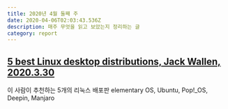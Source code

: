 ```yaml
---
title: 2020년 4월 둘째 주
date: 2020-04-06T02:03:43.536Z
description: 매주 무엇을 읽고 보았는지 정리하는 글
category: report
---
```


## [5 best Linux desktop distributions, Jack Wallen, 2020.3.30](https://www.techrepublic.com/article/best-linux-desktop-distributions/)

이 사람이 추천하는 5개의 리눅스 배포판
elementary OS, Ubuntu, Pop!_OS, Deepin, Manjaro
